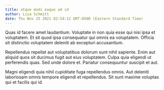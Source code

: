 ```yaml
---
title: atque modi eaque ad id
author: Lisa Schmitt
date: Thu Nov 25 2021 02:54:12 GMT-0500 (Eastern Standard Time)
---
```

Quas id facere amet laudantium. Voluptate in non quia esse qui nisi ipsa et voluptatem. Et sit quod ipsa consequatur qui omnis ea voluptatem. Officia sit distinctio voluptatem deleniti ab excepturi accusantium.

 Repellendus repellat aut voluptatibus dolorum sunt nihil sapiente. Enim aut aliquid quos sit ducimus fugit aut eius voluptatem. Culpa quia eligendi ut perferendis quas. Sed unde dolore et. Pariatur consequuntur suscipit et aut.

 Magni eligendi quia nihil cupiditate fuga repellendus omnis. Aut deleniti laboriosam omnis tempore eligendi et repellendus. Sit sunt maxime voluptas qui et facilis qui id.